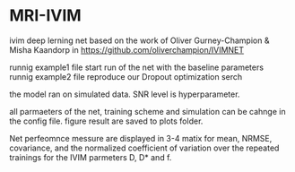 # MRI-IVIM

ivim deep lerning net based on the work of Oliver Gurney-Champion & Misha Kaandorp in https://github.com/oliverchampion/IVIMNET

runnig example1 file start run of the net with the baseline parameters  
runnig example2 file reproduce our Dropout optimization serch 

the model ran on simulated data. SNR level is hyperparameter. 

all parmaeters of the net, training scheme and simulation can be cahnge in the config file. 
figure result are saved to plots folder. 

Net perfeomnce messure are displayed in 3-4 matix for mean, NRMSE, covariance, and the normalized coefficient of variation over the repeated trainings for the IVIM parmeters D, D* and f.
